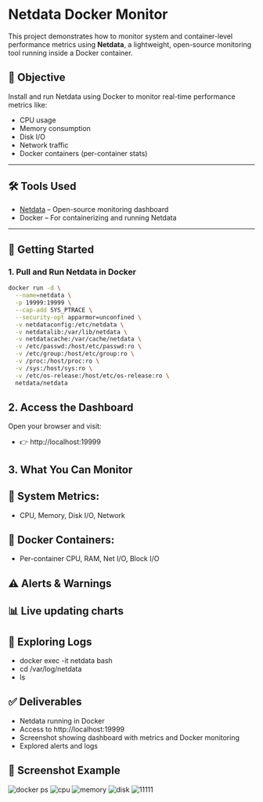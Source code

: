 # Netdata Docker Monitor

This project demonstrates how to monitor system and container-level performance metrics using **Netdata**, a lightweight, open-source monitoring tool running inside a Docker container.

## 📌 Objective

Install and run Netdata using Docker to monitor real-time performance metrics like:
- CPU usage
- Memory consumption
- Disk I/O
- Network traffic
- Docker containers (per-container stats)

---

## 🛠 Tools Used

- [Netdata](https://www.netdata.cloud/) – Open-source monitoring dashboard
- Docker – For containerizing and running Netdata

---

## 🚀 Getting Started

### 1. Pull and Run Netdata in Docker

```bash
docker run -d \
  --name=netdata \
  -p 19999:19999 \
  --cap-add SYS_PTRACE \
  --security-opt apparmor=unconfined \
  -v netdataconfig:/etc/netdata \
  -v netdatalib:/var/lib/netdata \
  -v netdatacache:/var/cache/netdata \
  -v /etc/passwd:/host/etc/passwd:ro \
  -v /etc/group:/host/etc/group:ro \
  -v /proc:/host/proc:ro \
  -v /sys:/host/sys:ro \
  -v /etc/os-release:/host/etc/os-release:ro \
  netdata/netdata
```
## 2. Access the Dashboard
Open your browser and visit:
- 👉 http://localhost:19999

## 3. What You Can Monitor
## 🔧 System Metrics:

-  CPU, Memory, Disk I/O, Network

## 🐳 Docker Containers:

- Per-container CPU, RAM, Net I/O, Block I/O

## ⚠️ Alerts & Warnings

## 📊 Live updating charts

## 📂 Exploring Logs

- docker exec -it netdata bash
- cd /var/log/netdata
- ls

## ✅ Deliverables

 - Netdata running in Docker
 - Access to http://localhost:19999
 - Screenshot showing dashboard with metrics and Docker monitoring
 - Explored alerts and logs

## 📸 Screenshot Example

![docker ps](https://github.com/user-attachments/assets/8a6fed91-662d-41a5-9e23-2e3938d1fbab)
![cpu](https://github.com/user-attachments/assets/dc60a513-d677-4f1a-be73-823f821ca49f)
![memory](https://github.com/user-attachments/assets/19e44e19-31b7-422b-a117-113e2bb415f6)
![disk](https://github.com/user-attachments/assets/a84898e9-c6d9-44de-a902-2f5fa079d259)
![11111](https://github.com/user-attachments/assets/5f7fbe8a-bcfa-4d36-bcf9-78e1342c6d96)


